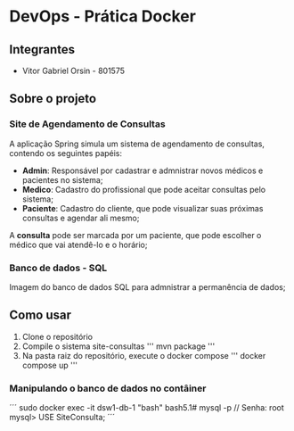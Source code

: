 # DevOps - Prática Docker
## Integrantes
- Vitor Gabriel Orsin - 801575


## Sobre o projeto
### Site de Agendamento de Consultas
A aplicação Spring simula um sistema de agendamento de consultas, contendo os seguintes papéis:
- **Admin**: Responsável por cadastrar e admnistrar novos médicos e pacientes no sistema;
- **Medico**: Cadastro do profissional que pode aceitar consultas pelo sistema;
- **Paciente**: Cadastro do cliente, que pode visualizar suas próximas consultas e agendar ali mesmo;
  
A **consulta** pode ser marcada por um paciente, que pode escolher o médico que vai atendê-lo e o horário;

### Banco de dados - SQL
Imagem do banco de dados SQL para admnistrar a permanência de dados;

## Como usar
1. Clone o repositório
2. Compile o sistema site-consultas
'''
mvn package
'''
3. Na pasta raiz do repositório, execute o docker compose
'''
docker compose up
'''

### Manipulando o banco de dados no contâiner
´´´
sudo docker exec -it dsw1-db-1 "bash"
bash5.1# mysql -p // Senha: root
mysql> USE SiteConsulta;
´´´
